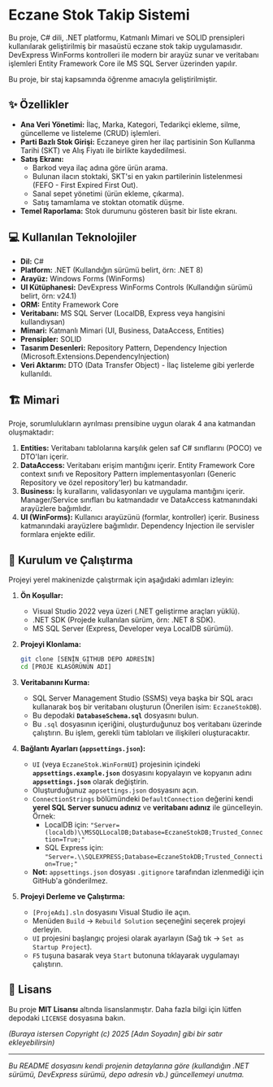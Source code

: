 # Eczane Stok Takip Sistemi

Bu proje, C# dili, .NET platformu, Katmanlı Mimari ve SOLID prensipleri kullanılarak geliştirilmiş bir masaüstü eczane stok takip uygulamasıdır. DevExpress WinForms kontrolleri ile modern bir arayüz sunar ve veritabanı işlemleri Entity Framework Core ile MS SQL Server üzerinden yapılır.

Bu proje, bir staj kapsamında öğrenme amacıyla geliştirilmiştir.

## ✨ Özellikler

* **Ana Veri Yönetimi:** İlaç, Marka, Kategori, Tedarikçi ekleme, silme, güncelleme ve listeleme (CRUD) işlemleri.
* **Parti Bazlı Stok Girişi:** Eczaneye giren her ilaç partisinin Son Kullanma Tarihi (SKT) ve Alış Fiyatı ile birlikte kaydedilmesi.
* **Satış Ekranı:**
    * Barkod veya ilaç adına göre ürün arama.
    * Bulunan ilacın stoktaki, SKT'si en yakın partilerinin listelenmesi (FEFO - First Expired First Out).
    * Sanal sepet yönetimi (ürün ekleme, çıkarma).
    * Satış tamamlama ve stoktan otomatik düşme.
* **Temel Raporlama:** Stok durumunu gösteren basit bir liste ekranı.

## 💻 Kullanılan Teknolojiler

* **Dil:** C#
* **Platform:** .NET (Kullandığın sürümü belirt, örn: .NET 8)
* **Arayüz:** Windows Forms (WinForms)
* **UI Kütüphanesi:** DevExpress WinForms Controls (Kullandığın sürümü belirt, örn: v24.1)
* **ORM:** Entity Framework Core
* **Veritabanı:** MS SQL Server (LocalDB, Express veya hangisini kullandıysan)
* **Mimari:** Katmanlı Mimari (UI, Business, DataAccess, Entities)
* **Prensipler:** SOLID
* **Tasarım Desenleri:** Repository Pattern, Dependency Injection (Microsoft.Extensions.DependencyInjection)
* **Veri Aktarım:** DTO (Data Transfer Object) - İlaç listeleme gibi yerlerde kullanıldı.

## 🏗️ Mimari

Proje, sorumlulukların ayrılması prensibine uygun olarak 4 ana katmandan oluşmaktadır:

1.  **Entities:** Veritabanı tablolarına karşılık gelen saf C# sınıflarını (POCO) ve DTO'ları içerir.
2.  **DataAccess:** Veritabanı erişim mantığını içerir. Entity Framework Core context sınıfı ve Repository Pattern implementasyonları (Generic Repository ve özel repository'ler) bu katmandadır.
3.  **Business:** İş kurallarını, validasyonları ve uygulama mantığını içerir. Manager/Service sınıfları bu katmandadır ve DataAccess katmanındaki arayüzlere bağımlıdır.
4.  **UI (WinForms):** Kullanıcı arayüzünü (formlar, kontroller) içerir. Business katmanındaki arayüzlere bağımlıdır. Dependency Injection ile servisler formlara enjekte edilir.

## 🚀 Kurulum ve Çalıştırma

Projeyi yerel makinenizde çalıştırmak için aşağıdaki adımları izleyin:

1.  **Ön Koşullar:**
    * Visual Studio 2022 veya üzeri (.NET geliştirme araçları yüklü).
    * .NET SDK (Projede kullanılan sürüm, örn: .NET 8 SDK).
    * MS SQL Server (Express, Developer veya LocalDB sürümü).

2.  **Projeyi Klonlama:**
    ```bash
    git clone [SENİN GITHUB DEPO ADRESİN]
    cd [PROJE KLASÖRÜNÜN ADI]
    ```

3.  **Veritabanını Kurma:**
    * SQL Server Management Studio (SSMS) veya başka bir SQL aracı kullanarak boş bir veritabanı oluşturun (Önerilen isim: `EczaneStokDB`).
    * Bu depodaki **`DatabaseSchema.sql`** dosyasını bulun.
    * Bu `.sql` dosyasının içeriğini, oluşturduğunuz boş veritabanı üzerinde çalıştırın. Bu işlem, gerekli tüm tabloları ve ilişkileri oluşturacaktır.

4.  **Bağlantı Ayarları (`appsettings.json`):**
    * `UI` (veya `EczaneStok.WinFormUI`) projesinin içindeki **`appsettings.example.json`** dosyasını kopyalayın ve kopyanın adını **`appsettings.json`** olarak değiştirin.
    * Oluşturduğunuz `appsettings.json` dosyasını açın.
    * `ConnectionStrings` bölümündeki `DefaultConnection` değerini kendi **yerel SQL Server sunucu adınız** ve **veritabanı adınız** ile güncelleyin. Örnek:
        * LocalDB için: `"Server=(localdb)\\MSSQLLocalDB;Database=EczaneStokDB;Trusted_Connection=True;"`
        * SQL Express için: `"Server=.\\SQLEXPRESS;Database=EczaneStokDB;Trusted_Connection=True;"`
    * **Not:** `appsettings.json` dosyası `.gitignore` tarafından izlenmediği için GitHub'a gönderilmez.

5.  **Projeyi Derleme ve Çalıştırma:**
    * `[ProjeAdı].sln` dosyasını Visual Studio ile açın.
    * Menüden `Build` -> `Rebuild Solution` seçeneğini seçerek projeyi derleyin.
    * `UI` projesini başlangıç projesi olarak ayarlayın (Sağ tık -> `Set as Startup Project`).
    * `F5` tuşuna basarak veya `Start` butonuna tıklayarak uygulamayı çalıştırın.

## 📄 Lisans

Bu proje **MIT Lisansı** altında lisanslanmıştır. Daha fazla bilgi için lütfen depodaki `LICENSE` dosyasına bakın.

*(Buraya istersen Copyright (c) 2025 [Adın Soyadın] gibi bir satır ekleyebilirsin)*

---

*Bu README dosyasını kendi projenin detaylarına göre (kullandığın .NET sürümü, DevExpress sürümü, depo adresin vb.) güncellemeyi unutma.*
